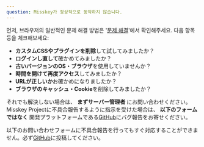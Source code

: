 ```yaml
---
question: Misskey가 정상적으로 동작하지 않습니다.
---
```


먼저, 브라우저의 일반적인 문제 해결 방법은 '[문제 해결](/docs/for-users/resources/troubleshooting/)'에서 확인해주세요. 다음 항목 등을 체크해보세요:

- **カスタムCSSやプラグインを削除**して試してみましたか？
- **ログインし直して**確かめてみましたか？
- **古いバージョンのOS・ブラウザ**を使用していませんか？
- **時間を開けて再度アクセス**してみましたか？
- **URLが正しいか**お確かめになりましたか？
- **ブラウザのキャッシュ・Cookie**を削除してみましたか？

それでも解決しない場合は、 **まずサーバー管理者** にお問い合わせください。
Misskey Projectに不具合報告するように指示を受けた場合は、 **以下のフォームではなく** 開発プラットフォームである[GitHub](https://github.com/misskey-dev/misskey/issues/new/choose)にバグ報告をお寄せください。

以下のお問い合わせフォームに不具合報告を行ってもすぐ対応することができません。必ず[GitHub](https://github.com/misskey-dev/misskey/issues/new/choose)に投稿してください。
